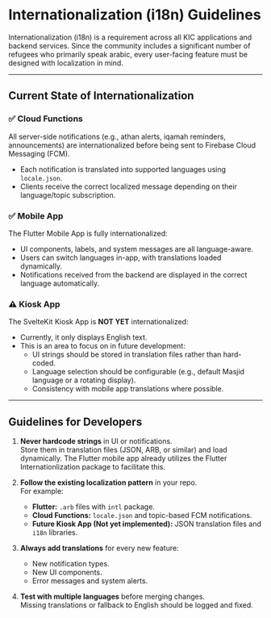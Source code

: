 # Internationalization (i18n) Guidelines

Internationalization (i18n) is a requirement across all KIC applications and backend services. Since the community includes a significant number of refugees who primarily speak arabic, every user-facing feature must be designed with localization in mind.

---

## Current State of Internationalization

### ✅ Cloud Functions

All server-side notifications (e.g., athan alerts, iqamah reminders, announcements) are internationalized before being sent to Firebase Cloud Messaging (FCM).  

- Each notification is translated into supported languages using `locale.json`.
- Clients receive the correct localized message depending on their language/topic subscription.

### ✅ Mobile App

The Flutter Mobile App is fully internationalized:

- UI components, labels, and system messages are all language-aware.
- Users can switch languages in-app, with translations loaded dynamically.
- Notifications received from the backend are displayed in the correct language automatically.

### ⚠️ Kiosk App

The SvelteKit Kiosk App is **NOT YET** internationalized:

- Currently, it only displays English text.
- This is an area to focus on in future development:
    - UI strings should be stored in translation files rather than hard-coded.
    - Language selection should be configurable (e.g., default Masjid language or a rotating display).
    - Consistency with mobile app translations where possible.

---

## Guidelines for Developers

1. **Never hardcode strings** in UI or notifications.  
   Store them in translation files (JSON, ARB, or similar) and load dynamically. The Flutter mobile app already utilizes the Flutter Internationlization package to facilitate this.

2. **Follow the existing localization pattern** in your repo.  
   For example:
   - **Flutter:** `.arb` files with `intl` package.
   - **Cloud Functions:** `locale.json` and topic-based FCM notifications.
   - **Future Kiosk App (Not yet implemented):** JSON translation files and `i18n` libraries.

3. **Always add translations** for every new feature:
   - New notification types.
   - New UI components.
   - Error messages and system alerts.

4. **Test with multiple languages** before merging changes.  
   Missing translations or fallback to English should be logged and fixed.
